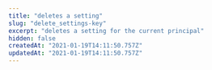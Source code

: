 ```yaml
---
title: "deletes a setting"
slug: "delete_settings-key"
excerpt: "deletes a setting for the current principal"
hidden: false
createdAt: "2021-01-19T14:11:50.757Z"
updatedAt: "2021-01-19T14:11:50.757Z"
---
```

